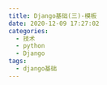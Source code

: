 ```yaml
---
title: Django基础(三)-模板
date: 2020-12-09 17:27:02
categories:
  - 技术
  - python
  - Django
tags:
  - django基础
---
```

